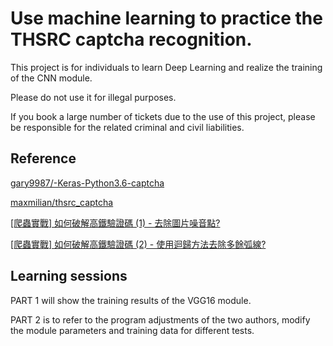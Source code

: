 # Use machine learning to practice the THSRC captcha recognition.

This project is for individuals to learn Deep Learning and realize the training of the CNN module.

Please do not use it for illegal purposes.

If you book a large number of tickets due to the use of this project, please be responsible for the related criminal and civil liabilities.


## Reference
[gary9987/-Keras-Python3.6-captcha](https://github.com/gary9987/-Keras-TensorFlow-Python3.6-)

[maxmilian/thsrc_captcha](https://github.com/maxmilian/thsrc_captcha)

[[爬蟲實戰] 如何破解高鐵驗證碼 (1) - 去除圖片噪音點?](https://www.youtube.com/watch?v=6HGbKdB4kVY)

[[爬蟲實戰] 如何破解高鐵驗證碼 (2) - 使用迴歸方法去除多餘弧線?](https://www.youtube.com/watch?v=4DHcOPSfC4c)


## Learning sessions
PART 1 will show the training results of the VGG16 module.

PART 2 is to refer to the program adjustments of the two authors, modify the module parameters and training data for different tests.

